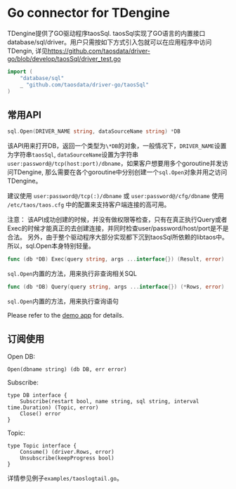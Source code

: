 # Go connector for TDengine

TDengine提供了GO驱动程序taosSql. taosSql实现了GO语言的内置接口database/sql/driver。用户只需按如下方式引入包就可以在应用程序中访问TDengin, 详见<https://github.com/taosdata/driver-go/blob/develop/taosSql/driver_test.go>

```go
import (
    "database/sql"
    _ "github.com/taosdata/driver-go/taosSql"
)
```

## 常用API

```go
sql.Open(DRIVER_NAME string, dataSourceName string) *DB
```

该API用来打开DB，返回一个类型为`\*DB`的对象，一般情况下，`DRIVER_NAME`设置为字符串`taosSql`, `dataSourceName`设置为字符串`user:password@/tcp(host:port)/dbname`，如果客户想要用多个goroutine并发访问TDengine, 那么需要在各个goroutine中分别创建一个`sql.Open`对象并用之访问TDengine。

建议使用 `user:password@/tcp(:)/dbname` 或 `user:password@/cfg/dbname` 使用 `/etc/taos/taos.cfg` 中的配置来支持客户端连接的高可用。

注意： 该API成功创建的时候，并没有做权限等检查，只有在真正执行Query或者Exec的时候才能真正的去创建连接，并同时检查user/password/host/port是不是合法。 另外，由于整个驱动程序大部分实现都下沉到taosSql所依赖的libtaos中。所以，sql.Open本身特别轻量。

```go
func (db *DB) Exec(query string, args ...interface{}) (Result, error)
```

`sql.Open`内置的方法，用来执行非查询相关SQL

```go
func (db *DB) Query(query string, args ...interface{}) (*Rows, error)
```

`sql.Open`内置的方法，用来执行查询语句

Please refer to the [demo app](https://github.com/taosdata/TDengine/blob/develop/tests/examples/go/taosdemo.go) for details.

## 订阅使用

Open DB:
```
Open(dbname string) (db DB, err error)
```

Subscribe:
```
type DB interface {
	Subscribe(restart bool, name string, sql string, interval time.Duration) (Topic, error)
	Close() error
}
```

Topic:

```
type Topic interface {
	Consume() (driver.Rows, error)
	Unsubscribe(keepProgress bool)
}
```

详情参见例子`examples/taoslogtail.go`。


